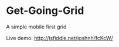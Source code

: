 Get-Going-Grid
==============

A simple mobile first grid

Live demo: http://jsfiddle.net/joshnh/fcKcW/
